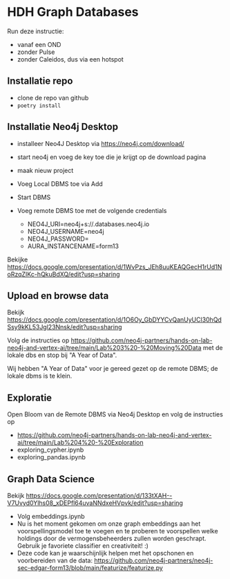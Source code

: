# HDH Graph Databases

Run deze instructie:

- vanaf een OND
- zonder Pulse
- zonder Caleidos, dus via een hotspot


## Installatie repo

- clone de repo van github
- `poetry install`

## Installatie Neo4j Desktop

- installeer Neo4J Desktop via https://neo4j.com/download/
- start neo4j en voeg de key toe die je krijgt op de download pagina
- maak nieuw project
- Voeg Local DBMS toe via Add
- Start DBMS

- Voeg remote DBMS toe met de volgende credentials
  - NEO4J_URI=neo4j+s://<to be disclosed during hdh>.databases.neo4j.io
  - NEO4J_USERNAME=neo4j
  - NEO4J_PASSWORD=<to be disclosed during hdh>
  - AURA_INSTANCENAME=form13


Bekijke https://docs.google.com/presentation/d/1WvPzs_JEh8uuKEAQGecH1rUd1NoRzqZIKc-hQkuBdXQ/edit?usp=sharing

## Upload en browse data

Bekijk https://docs.google.com/presentation/d/1O6Oy_GbDYYCvQanUyUCl30hQdSsy9kKL53Jgl23Nnsk/edit?usp=sharing

Volg de instructies op https://github.com/neo4j-partners/hands-on-lab-neo4j-and-vertex-ai/tree/main/Lab%203%20-%20Moving%20Data
met de lokale dbs en stop bij "A Year of Data".

Wij hebben "A Year of Data" voor je gereed gezet op de remote DBMS; de lokale dbms is te klein.
## Exploratie

Open Bloom van de Remote DBMS via Neo4j Desktop en volg de instructies op
- https://github.com/neo4j-partners/hands-on-lab-neo4j-and-vertex-ai/tree/main/Lab%204%20-%20Exploration
- exploring_cypher.ipynb
- exploring_pandas.ipynb

## Graph Data Science

Bekijk https://docs.google.com/presentation/d/133tXAH--V7Uvyd0Ylhs08_xDEPfl64uvaNNdxeHVpvk/edit?usp=sharing

- Volg embeddings.ipynb
- Nu is het moment gekomen om onze graph embeddings aan het voorspellingsmodel toe te voegen en te proberen te
  voorspellen welke holdings door de vermogensbeheerders zullen worden geschrapt. Gebruik je favoriete classifier
  en creativiteit! :)
- Deze code kan je waarschijnlijk helpen met het opschonen en voorbereiden van de
  data: https://github.com/neo4j-partners/neo4j-sec-edgar-form13/blob/main/featurize/featurize.py